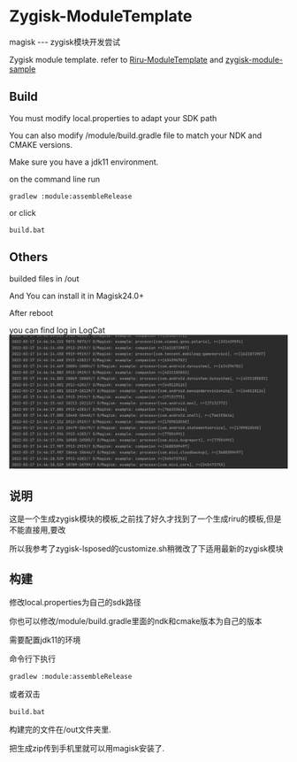 # Zygisk-ModuleTemplate

magisk  ---  zygisk模块开发尝试

Zygisk module template. refer to  [Riru-ModuleTemplate](https://github.com/RikkaApps/Riru-ModuleTemplate) and [zygisk-module-sample](https://github.com/topjohnwu/zygisk-module-sample)


## Build
You must modify local.properties to adapt your SDK path

You can also modify  /module/build.gradle file to match your NDK and CMAKE versions.

Make sure you have a jdk11 environment.

on the command line
run
```
gradlew :module:assembleRelease
```
or click
```
build.bat
```

## Others
builded files in /out

And You can install it in Magisk24.0+

After reboot

you can find log in LogCat
![png](/img/template.png)


## 说明
这是一个生成zygisk模块的模板,之前找了好久才找到了一个生成riru的模板,但是不能直接用,要改

所以我参考了zygisk-lsposed的customize.sh稍微改了下适用最新的zygisk模块

## 构建
修改local.properties为自己的sdk路径

你也可以修改/module/build.gradle里面的ndk和cmake版本为自己的版本

需要配置jdk11的环境

命令行下执行
```
gradlew :module:assembleRelease
```
或者双击
```
build.bat
```

构建完的文件在/out文件夹里.

把生成zip传到手机里就可以用magisk安装了.

